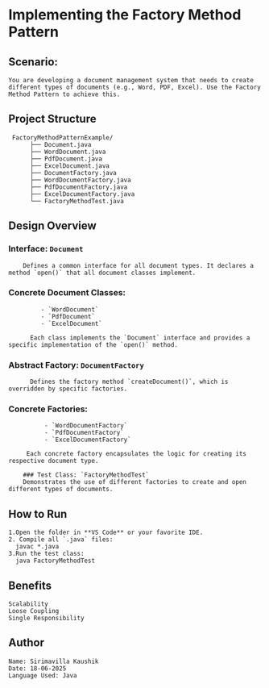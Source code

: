 # Implementing the Factory Method Pattern

## Scenario: 
    You are developing a document management system that needs to create different types of documents (e.g., Word, PDF, Excel). Use the Factory Method Pattern to achieve this.

##  Project Structure

     FactoryMethodPatternExample/
          ├── Document.java
          ├── WordDocument.java
          ├── PdfDocument.java
          ├── ExcelDocument.java
          ├── DocumentFactory.java
          ├── WordDocumentFactory.java
          ├── PdfDocumentFactory.java
          ├── ExcelDocumentFactory.java
          └── FactoryMethodTest.java

## Design Overview
### Interface: `Document`
        Defines a common interface for all document types. It declares a method `open()` that all document classes implement.

### Concrete Document Classes:
             - `WordDocument`
             - `PdfDocument`
             - `ExcelDocument`

          Each class implements the `Document` interface and provides a specific implementation of the `open()` method.

 ### Abstract Factory: `DocumentFactory`
          Defines the factory method `createDocument()`, which is overridden by specific factories.

### Concrete Factories:
              - `WordDocumentFactory`
              - `PdfDocumentFactory`
              - `ExcelDocumentFactory`

         Each concrete factory encapsulates the logic for creating its respective document type.

        ### Test Class: `FactoryMethodTest`
        Demonstrates the use of different factories to create and open different types of documents.

 ## How to Run

    1.Open the folder in **VS Code** or your favorite IDE.
    2. Compile all `.java` files:
      javac *.java
    3.Run the test class:
      java FactoryMethodTest

 ## Benefits 
    Scalability
    Loose Coupling
    Single Responsibility

## Author

    Name: Sirimavilla Kaushik
    Date: 18-06-2025
    Language Used: Java
    
